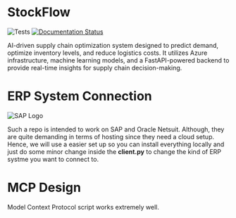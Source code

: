 # StockFlow

![Tests](https://github.com/plamere/spotipy/workflows/Tests/badge.svg?branch=master) 
[![Documentation Status](https://readthedocs.org/projects/spotipy/badge/?version=latest)](https://spotipy.readthedocs.io/en/latest/?badge=latest)

AI-driven supply chain optimization system designed to predict demand, optimize inventory levels, and reduce logistics costs. It utilizes Azure infrastructure, machine learning models, and a FastAPI-powered backend to provide real-time insights for supply chain decision-making.

# ERP System Connection

![SAP Logo](https://upload.wikimedia.org/wikipedia/commons/thumb/5/59/SAP_2011_logo.svg/2560px-SAP_2011_logo.svg.png)

Such a repo is intended to work on SAP and Oracle Netsuit. Although, they are quite demanding in terms of hosting since they need a cloud setup.
Hence, we will use a easier set up so you can install everything locally and just do some minor change inside the **client.py** to change the kind of ERP systme you want to connect to.

# MCP Design

Model Context Protocol script works extremely well. 
